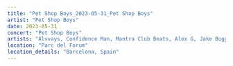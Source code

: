```yaml
---
title: "Pet Shop Boys_2023-05-31_Pet Shop Boys"
artist: "Pet Shop Boys"
date: 2023-05-31
concert: "Pet Shop Boys"
artists: "Alvvays, Confidence Man, Mantra Club Beats, Alex G, Jake Bugg, 21 Acts of Manslaughter	Grindcore	United States, La Paloma, Buckshot, ABBA, Pet Shop Boys, 9 Foot Super SoldierCrossoverHardcore, 12 Gauge Rampage, Alissic, 324	Grindcore	Japan"
location: "Parc del Forum"
location_details: "Barcelona, Spain"
---
```

